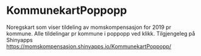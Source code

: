# KommunekartPoppopp
Noregskart som viser tildeling av momskompensasjon for 2019 pr kommune. Alle tildelingar pr kommune i poppopp ved klikk. Tilgjengeleg på Shinyapps https://momskompensasjon.shinyapps.io/KommunekartPoppopp/
